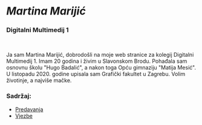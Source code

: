 <!DOCTYPE html>
<html>
<head>
     <title>Index</title>
</head>
<h1><i>Martina Marijić</i></h1>
<h3>Digitalni Multimedij 1</h3>
<br>
<p>Ja sam Martina Marijić, dobrodošli na moje web stranice 
za kolegij Digitalni Multimedij 1.
Imam 20 godina i živim u Slavonskom Brodu. Pohađala sam osnovnu školu 
"Hugo Badalić", a nakon toga Opću gimnaziju "Matija Mesić".
U listopadu 2020. godine upisala sam Grafički fakultet u Zagrebu. 
Volim životinje, a najviše mačke. </p>
<h3>Sadržaj:</h3>
<ul>
<li> <a href="predavanja.html">Predavanja </a> <br/></li>
<li><a href="vjezbe.html
"> Vjezbe </a><br/></li>
</ul></li>
</html>
